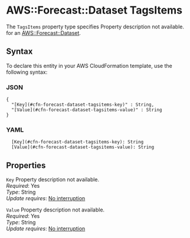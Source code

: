 # AWS::Forecast::Dataset TagsItems<a name="aws-properties-forecast-dataset-tagsitems"></a>

<a name="aws-properties-forecast-dataset-tagsitems-description"></a>The `TagsItems` property type specifies Property description not available\. for an [AWS::Forecast::Dataset](aws-resource-forecast-dataset.md)\.

## Syntax<a name="aws-properties-forecast-dataset-tagsitems-syntax"></a>

To declare this entity in your AWS CloudFormation template, use the following syntax:

### JSON<a name="aws-properties-forecast-dataset-tagsitems-syntax.json"></a>

```
{
  "[Key](#cfn-forecast-dataset-tagsitems-key)" : String,
  "[Value](#cfn-forecast-dataset-tagsitems-value)" : String
}
```

### YAML<a name="aws-properties-forecast-dataset-tagsitems-syntax.yaml"></a>

```
  [Key](#cfn-forecast-dataset-tagsitems-key): String
  [Value](#cfn-forecast-dataset-tagsitems-value): String
```

## Properties<a name="aws-properties-forecast-dataset-tagsitems-properties"></a>

`Key` <a name="cfn-forecast-dataset-tagsitems-key"></a>
Property description not available\.  
_Required_: Yes  
_Type_: String  
_Update requires_: [No interruption](https://docs.aws.amazon.com/AWSCloudFormation/latest/UserGuide/using-cfn-updating-stacks-update-behaviors.html#update-no-interrupt)

`Value` <a name="cfn-forecast-dataset-tagsitems-value"></a>
Property description not available\.  
_Required_: Yes  
_Type_: String  
_Update requires_: [No interruption](https://docs.aws.amazon.com/AWSCloudFormation/latest/UserGuide/using-cfn-updating-stacks-update-behaviors.html#update-no-interrupt)
